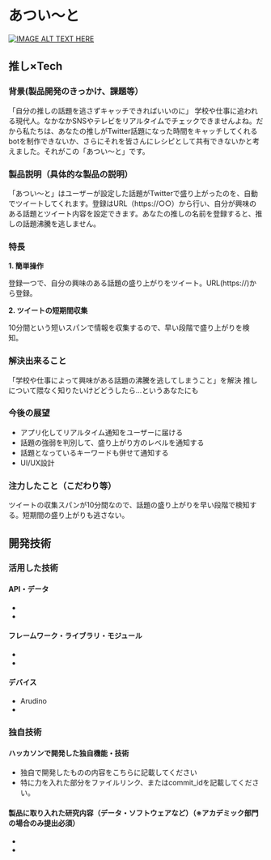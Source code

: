 # あつい～と

[![IMAGE ALT TEXT HERE](https://jphacks.com/wp-content/uploads/2020/09/JPHACKS2020_ogp.jpg)](https://www.youtube.com/watch?v=G5rULR53uMk)

## 推し×Tech
### 背景(製品開発のきっかけ、課題等）


「自分の推しの話題を逃さずキャッチできればいいのに」
学校や仕事に追われる現代人。なかなかSNSやテレビをリアルタイムでチェックできませんよね。だから私たちは、あなたの推しがTwitter話題になった時間をキャッチしてくれるbotを制作できないか、さらにそれを皆さんにレシピとして共有できないかと考えました。それがこの「あつい～と」です。


### 製品説明（具体的な製品の説明）


   「あつい～と」はユーザーが設定した話題がTwitterで盛り上がったのを、自動でツイートしてくれます。登録はURL（https://○○）から行い、自分が興味のある話題とツイート内容を設定できます。あなたの推しの名前を登録すると、推しの話題沸騰を逃しません。

 
### 特長

**1. 簡単操作**

 登録一つで、自分の興味のある話題の盛り上がりをツイート。URL(https://)から登録。

**2. ツイートの短期間収集**

 10分間という短いスパンで情報を収集するので、早い段階で盛り上がりを検知。
 

### 解決出来ること

 「学校や仕事によって興味がある話題の沸騰を逃してしまうこと」を解決
推しについて隈なく知りたいけどどうしたら…というあなたにも

### 今後の展望

* アプリ化してリアルタイム通知をユーザーに届ける
* 話題の強弱を判別して、盛り上がり方のレベルを通知する
* 話題となっているキーワードも併せて通知する
* UI/UX設計

### 注力したこと（こだわり等）

ツイートの収集スパンが10分間なので、話題の盛り上がりを早い段階で検知する。短期間の盛り上がりも逃さない。

## 開発技術
### 活用した技術
#### API・データ
* 
* 

#### フレームワーク・ライブラリ・モジュール
* 
* 

#### デバイス
* Arudino
* 

### 独自技術
#### ハッカソンで開発した独自機能・技術
* 独自で開発したものの内容をこちらに記載してください
* 特に力を入れた部分をファイルリンク、またはcommit_idを記載してください。

#### 製品に取り入れた研究内容（データ・ソフトウェアなど）（※アカデミック部門の場合のみ提出必須）
* 
* 
